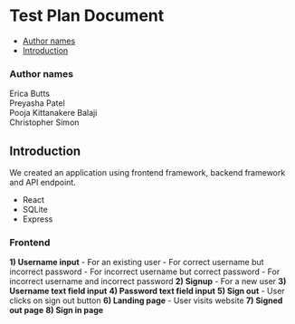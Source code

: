 # Test Plan Document

- [Author names](#author-names)
- [Introduction](#introduction)
### Author names
Erica Butts\
Preyasha Patel\
Pooja Kittanakere Balaji\
Christopher Simon

## Introduction
We created an application using frontend framework, backend framework and API endpoint.
- React
- SQLite
- Express

### Frontend
**1) Username input**
    - For an existing user
    - For correct username but incorrect password
    - For incorrect username but correct password
    - For incorrect username and incorrect password
**2) Signup**
    - For a new user
**3) Username text field input**
**4) Password text field input**
**5) Sign out**
     - User clicks on sign out button
**6) Landing page**
     - User visits website
**7) Signed out page**
**8) Sign in page**

